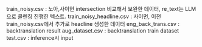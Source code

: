 train_noisy.csv : 노아,사이먼 intersection 비교해서 보완한 데이터, re_text는 LLM으로 클렌징 진행한 텍스트.
train_noisy_headline.csv : 사이먼, 이전 train_noisy.csv에서 추가로 headline 생성한 데이터
eng_back_trans.csv : backtranslation result
aug_dataset.csv : backtranslation train dataset
test.csv : inference시 input